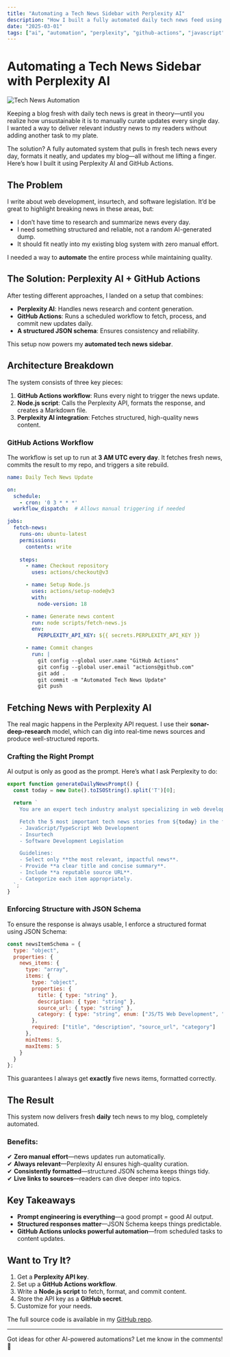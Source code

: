 ```yaml
---
title: "Automating a Tech News Sidebar with Perplexity AI"
description: "How I built a fully automated daily tech news feed using GitHub Actions and the Perplexity AI API."
date: "2025-03-01"
tags: ["ai", "automation", "perplexity", "github-actions", "javascript"]
---
```


# Automating a Tech News Sidebar with Perplexity AI

![Tech News Automation](https://images.unsplash.com/photo-1504868584819-f8e8b4b6d7e3?ixlib=rb-4.0.3&ixid=MnwxMjA3fDB8MHxwaG90by1wYWdlfHx8fGVufDB8fHx8&auto=format&fit=crop&w=1470&q=80)

Keeping a blog fresh with daily tech news is great in theory—until you realize how unsustainable it is to manually curate updates every single day. I wanted a way to deliver relevant industry news to my readers without adding another task to my plate.

The solution? A fully automated system that pulls in fresh tech news every day, formats it neatly, and updates my blog—all without me lifting a finger. Here’s how I built it using Perplexity AI and GitHub Actions.

## The Problem

I write about web development, insurtech, and software legislation. It’d be great to highlight breaking news in these areas, but:

- I don’t have time to research and summarize news every day.
- I need something structured and reliable, not a random AI-generated dump.
- It should fit neatly into my existing blog system with zero manual effort.

I needed a way to **automate** the entire process while maintaining quality.

## The Solution: Perplexity AI + GitHub Actions

After testing different approaches, I landed on a setup that combines:

- **Perplexity AI**: Handles news research and content generation.
- **GitHub Actions**: Runs a scheduled workflow to fetch, process, and commit new updates daily.
- **A structured JSON schema**: Ensures consistency and reliability.

This setup now powers my **automated tech news sidebar**.

## Architecture Breakdown

The system consists of three key pieces:

1. **GitHub Actions workflow**: Runs every night to trigger the news update.
2. **Node.js script**: Calls the Perplexity API, formats the response, and creates a Markdown file.
3. **Perplexity AI integration**: Fetches structured, high-quality news content.

### GitHub Actions Workflow

The workflow is set up to run at **3 AM UTC every day**. It fetches fresh news, commits the result to my repo, and triggers a site rebuild.

```yaml
name: Daily Tech News Update

on:
  schedule:
    - cron: '0 3 * * *'
  workflow_dispatch:  # Allows manual triggering if needed

jobs:
  fetch-news:
    runs-on: ubuntu-latest
    permissions:
      contents: write
    
    steps:
      - name: Checkout repository
        uses: actions/checkout@v3

      - name: Setup Node.js
        uses: actions/setup-node@v3
        with:
          node-version: 18

      - name: Generate news content
        run: node scripts/fetch-news.js
        env:
          PERPLEXITY_API_KEY: ${{ secrets.PERPLEXITY_API_KEY }}

      - name: Commit changes
        run: |
          git config --global user.name "GitHub Actions"
          git config --global user.email "actions@github.com"
          git add .
          git commit -m "Automated Tech News Update"
          git push
```

## Fetching News with Perplexity AI

The real magic happens in the Perplexity API request. I use their **sonar-deep-research** model, which can dig into real-time news sources and produce well-structured reports.

### Crafting the Right Prompt

AI output is only as good as the prompt. Here’s what I ask Perplexity to do:

```javascript
export function generateDailyNewsPrompt() {
  const today = new Date().toISOString().split('T')[0];

  return `
    You are an expert tech industry analyst specializing in web development, insurtech, and software legislation.

    Fetch the 5 most important tech news stories from ${today} in the following categories:
    - JavaScript/TypeScript Web Development
    - Insurtech
    - Software Development Legislation

    Guidelines:
    - Select only **the most relevant, impactful news**.
    - Provide **a clear title and concise summary**.
    - Include **a reputable source URL**.
    - Categorize each item appropriately.
  `;
}
```

### Enforcing Structure with JSON Schema

To ensure the response is always usable, I enforce a structured format using JSON Schema:

```javascript
const newsItemSchema = {
  type: "object",
  properties: {
    news_items: {
      type: "array",
      items: {
        type: "object",
        properties: {
          title: { type: "string" },
          description: { type: "string" },
          source_url: { type: "string" },
          category: { type: "string", enum: ["JS/TS Web Development", "Insurtech", "Software Development Legislation"] }
        },
        required: ["title", "description", "source_url", "category"]
      },
      minItems: 5,
      maxItems: 5
    }
  }
};
```

This guarantees I always get **exactly** five news items, formatted correctly.

## The Result

This system now delivers fresh **daily** tech news to my blog, completely automated.

### Benefits:
✔ **Zero manual effort**—news updates run automatically.  
✔ **Always relevant**—Perplexity AI ensures high-quality curation.  
✔ **Consistently formatted**—structured JSON schema keeps things tidy.  
✔ **Live links to sources**—readers can dive deeper into topics.

## Key Takeaways

- **Prompt engineering is everything**—a good prompt = good AI output.  
- **Structured responses matter**—JSON Schema keeps things predictable.  
- **GitHub Actions unlocks powerful automation**—from scheduled tasks to content updates.  

## Want to Try It?

1. Get a **Perplexity API key**.
2. Set up a **GitHub Actions workflow**.
3. Write a **Node.js script** to fetch, format, and commit content.
4. Store the API key as a **GitHub secret**.
5. Customize for your needs.

The full source code is available in my [GitHub repo](https://github.com/Dorkside/by-james).

---

Got ideas for other AI-powered automations? Let me know in the comments! 🚀

